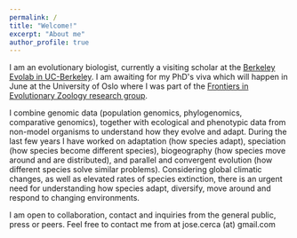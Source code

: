 ```yaml
---
permalink: /
title: "Welcome!"
excerpt: "About me"
author_profile: true
---
```




I am an evolutionary biologist, currently a visiting scholar at the [Berkeley Evolab in UC-Berkeley](https://nature.berkeley.edu/evolab/). I am awaiting for my PhD's viva which will happen in June at the University of Oslo where I was part of the [Frontiers in Evolutionary Zoology research group](https://www.nhm.uio.no/english/about/organization/research-collections/?vrtx=unit-view&areacode=280808&lang=en).

I combine genomic data (population genomics, phylogenomics, comparative genomics), together with ecological and phenotypic data from non-model organisms to understand how they evolve and adapt. During the last few years I have worked on adaptation (how species adapt), speciation (how species become different species), biogeography (how species move around and are distributed), and parallel and convergent evolution (how different species solve similar problems). Considering global climatic changes, as well as elevated rates of species extinction, there is an urgent need for understanding how species adapt, diversify, move around and respond to changing environments.

I am open to collaboration, contact and inquiries from the general public, press or peers. Feel free to contact me from at jose.cerca (at) gmail.com
